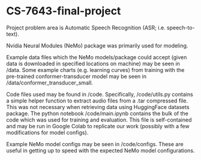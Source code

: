 # CS-7643-final-project

Project problem area is Automatic Speech Recognition (ASR; i.e. speech-to-text). 

Nvidia Neural Modules (NeMo) package was primarily used for modeling.

Example data files which the NeMo models/package could accept (given data is downloaded in specified locations on machine) may be seen in /data. Some example charts (e.g. learning curves) from training with the pre-trained conformer-transducer model may be seen in /data/conformer_transducer_small.

Code files used may be found in /code. Specifically, /code/utils.py contains a simple helper function to extract audio files from a .tar compressed file. This was not necessary when retrieving data using HuggingFace datasets package. The python notebook /code/main.ipynb contains the bulk of the code which was used for training and evaluation. This file is self-contained and may be run in Google Colab to replicate our work (possibly with a few modifications for model configs).

Example NeMo model configs may be seen in /code/configs. These are useful in getting up to speed with the expected NeMo model configurations.